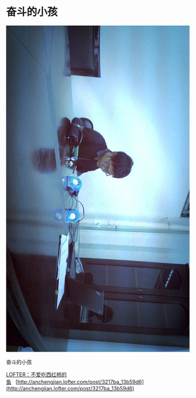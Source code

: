 # 奋斗的小孩

[![](/posts/assets/imgs/1620732916000840278.jpg)](http://anchengjian.lofter.com/post/3217ba_13b59d6)

奋斗的小孩

[LOFTER：不爱吃西红柿的鱼](http://anchengjian.lofter.com)&nbsp;&nbsp;&nbsp;[http://anchengjian.lofter.com/post/3217ba_13b59d6](http://anchengjian.lofter.com/post/3217ba_13b59d6)
